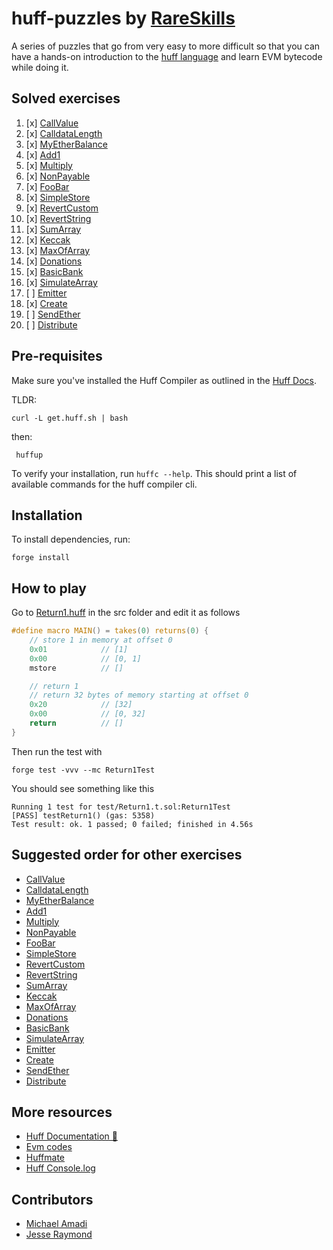 # huff-puzzles by [RareSkills](https://www.rareskills.io)

A series of puzzles that go from very easy to more difficult so that you can have a hands-on introduction to the [huff language](https://huff.sh) and learn EVM bytecode while doing it.

## Solved exercises

1) [x] [CallValue](./huff-puzzles/blob/main/src/CallValue.huff)
2) [x] [CalldataLength](./huff-puzzles/blob/main/src/CalldataLength.length)
3) [x] [MyEtherBalance](./huff-puzzles/blob/main/src/MyEtherBalance.length)
4) [x] [Add1](./huff-puzzles/blob/main/src/Add1.huff)
5) [x] [Multiply](./huff-puzzles/blob/main/src/Multiply.huff)
6) [x] [NonPayable](./huff-puzzles/blob/main/src/NonPayable.huff)
7) [x] [FooBar](./huff-puzzles/blob/main/src/FooBar.huff)
8) [x] [SimpleStore](./huff-puzzles/blob/main/src/SimpleStore.huff)
9) [x] [RevertCustom](./huff-puzzles/blob/main/src/RevertCustom.huff)
10) [x] [RevertString](./huff-puzzles/blob/main/src/RevertString.huff)
11) [x] [SumArray](./huff-puzzles/blob/main/src/SumArray.huff)
12) [x] [Keccak](./huff-puzzles/blob/main/src/Keccak.huff)
13) [x] [MaxOfArray](./huff-puzzles/blob/main/src/MaxOfArray.huff)
14) [x] [Donations](./huff-puzzles/blob/main/src/Donations.huff)
15) [x] [BasicBank](./huff-puzzles/blob/main/src/BasicBank.huff)
16) [x] [SimulateArray](./huff-puzzles/blob/main/src/SimulateArray.huff)
17) [ ] [Emitter](./huff-puzzles/blob/main/src/Emitter.huff)
18) [x] [Create](./huff-puzzles/blob/main/src/Create.huff)
19) [ ] [SendEther](./huff-puzzles/blob/main/src/SendEther.huff)
20) [ ] [Distribute](./huff-puzzles/blob/main/src/Distributor.huff)


## Pre-requisites

Make sure you've installed the Huff Compiler as outlined in the [Huff Docs](https://docs.huff.sh/get-started/installing/#installing-huff).

TLDR:

    curl -L get.huff.sh | bash

then:

     huffup

To verify your installation, run `huffc --help`. This should print a list of available commands for the huff compiler cli.

## Installation

To install dependencies, run:

    forge install

## How to play

Go to [Return1.huff](https://github.com/rareskills/huff-puzzles/blob/main/src/Return1.huff) in the src folder and edit it as follows

```c
#define macro MAIN() = takes(0) returns(0) {
    // store 1 in memory at offset 0
    0x01            // [1]
    0x00            // [0, 1]
    mstore          // []

    // return 1
    // return 32 bytes of memory starting at offset 0
    0x20            // [32]
    0x00            // [0, 32]
    return          // []
}
```

Then run the test with

    forge test -vvv --mc Return1Test

You should see something like this

    Running 1 test for test/Return1.t.sol:Return1Test
    [PASS] testReturn1() (gas: 5358)
    Test result: ok. 1 passed; 0 failed; finished in 4.56s

## Suggested order for other exercises

- [CallValue](https://github.com/rareskills/huff-puzzles/blob/main/src/CallValue.huff)
- [CalldataLength](https://github.com/rareskills/huff-puzzles/blob/main/src/CalldataLength.length)
- [MyEtherBalance](https://github.com/rareskills/huff-puzzles/blob/main/src/MyEtherBalance.length)
- [Add1](https://github.com/rareskills/huff-puzzles/blob/main/src/Add1.huff)
- [Multiply](https://github.com/rareskills/huff-puzzles/blob/main/src/Multiply.huff)
- [NonPayable](https://github.com/rareskills/huff-puzzles/blob/main/src/NonPayable.huff)
- [FooBar](https://github.com/rareskills/huff-puzzles/blob/main/src/FooBar.huff)
- [SimpleStore](https://github.com/rareskills/huff-puzzles/blob/main/src/SimpleStore.huff)
- [RevertCustom](https://github.com/rareskills/huff-puzzles/blob/main/src/RevertCustom.huff)
- [RevertString](https://github.com/rareskills/huff-puzzles/blob/main/src/RevertString.huff)
- [SumArray](https://github.com/rareskills/huff-puzzles/blob/main/src/SumArray.huff)
- [Keccak](https://github.com/rareskills/huff-puzzles/blob/main/src/Keccak.huff)
- [MaxOfArray](https://github.com/rareskills/huff-puzzles/blob/main/src/MaxOfArray.huff)
- [Donations](https://github.com/rareskills/huff-puzzles/blob/main/src/Donations.huff)
- [BasicBank](https://github.com/rareskills/huff-puzzles/blob/main/src/BasicBank.huff)
- [SimulateArray](https://github.com/rareskills/huff-puzzles/blob/main/src/SimulateArray.huff)
- [Emitter](https://github.com/rareskills/huff-puzzles/blob/main/src/Emitter.huff)
- [Create](https://github.com/rareskills/huff-puzzles/blob/main/src/Create.huff)
- [SendEther](https://github.com/rareskills/huff-puzzles/blob/main/src/SendEther.huff)
- [Distribute](https://github.com/rareskills/huff-puzzles/blob/main/src/Distribute.huff)

## More resources

- [Huff Documentation 🐴](https://docs.huff.sh/)
- [Evm codes](https://evm.codes)
- [Huffmate](https://github.com/pentagon-xyz/huffmate)
- [Huff Console.log](https://github.com/AmadiMichael/Huff-Console)

## Contributors

- [Michael Amadi](https://github.com/AmadiMichael)
- [Jesse Raymond](https://github.com/jesserc)
